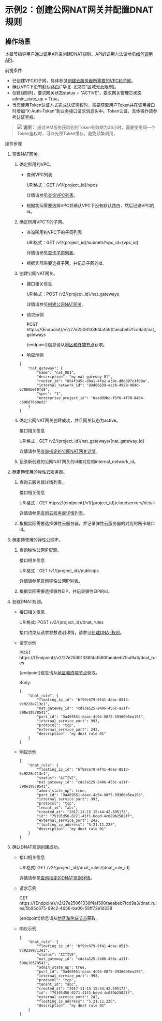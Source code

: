# 示例2：创建公网NAT网关并配置DNAT规则<a name="nat_demo_0002"></a>

## 操作场景<a name="section127254112211"></a>

本章节指导用户通过调用API来创建DNAT规则。API的调用方法请参见[如何调用API](https://support.huaweicloud.com/api-natgateway/nat_api_0053.html)。

前提条件

-   已创建VPC和子网，具体参见[创建云服务器所需要的VPC和子网](https://support.huaweicloud.com/api-vpc/vpc_apieg_0002.html)。
-   确认VPC下没有默认路由\(“华北-北京四”区域无此限制\)。
-   创建规则时，要求网关状态status = "ACTIVE"，要求网关管理员状态admin\_state\_up = True。
-   当您使用Token认证方式完成认证鉴权时，需要获取用户Token并在调用接口时增加“X-Auth-Token”到业务接口请求消息头中。Token认证，具体操作请参考[认证鉴权](https://support.huaweicloud.com/api-natgateway/nat_api_0056.html)。

>![](public_sys-resources/icon-note.gif) **说明：** 
>通过IAM服务获取到的Token有效期为24小时，需要使用同一个Token鉴权时，可以先将Token缓存，避免频繁调用。

操作步骤

1.  预置NAT网关。
    1.  确定所用的VPC。
        -   查询VPC列表

            URI格式：GET /v1/\{project\_id\}/vpcs

            详情请参见[查询VPC列表](https://support.huaweicloud.com/api-vpc/vpc_api01_0003.html)。

        -   根据实际需要选择VPC并确认VPC下没有默认路由，然后记录VPC的id。

    2.  确定所用VPC下的子网。
        -   查询所用的VPC下的子网列表

            URI格式：GET /v1/\{project\_id\}/subnets?vpc\_id=\{vpc\_id\}

            详情请参见[查询子网列表](https://support.huaweicloud.com/api-vpc/vpc_subnet01_0003.html)。

        -   根据实际需要选择子网，并记录子网的id。

    3.  创建公网NAT网关。

        -   接口相关信息

            URI格式：POST /v2/\{project\_id\}/nat\_gateways

            详情请参见[创建公网NAT网关](https://support.huaweicloud.com/api-natgateway/CreateNatGateway.html)。

        -   请求示例

            POST https://\{Endpoint\}/v2/27e25061336f4af590faeabeb7fcd9a3/nat\_gateways

            \{endpoint\}信息请从[地区和终端节点](https://developer.huaweicloud.com/endpoint?NAT)获取。

        -   响应示例

        ```
        {
            "nat_gateway": {
                "name": "nat_001",
                "description": "my nat gateway 01",
                "router_id": "d84f345c-80a1-4fa2-a39c-d0d397c3f09a",
                "internal_network_id": "89d66639-aacb-4929-969d-07080b0f9fd9",
                "spec": "1",
                "enterprise_project_id": "0aad99bc-f5f6-4f78-8404-c598d76b0ed2"
            }
        }
        ```

    4.  确定公网NAT网关创建成功，并且网关状态为active。

        接口相关信息

        URI格式：GET /v2/\{project\_id\}/nat\_gateways/\{nat\_gateway\_id\}

        详情请参见[查询指定的公网NAT网关详情](https://support.huaweicloud.com/api-natgateway/ShowNatGateway.html)。

    5.  记录新创建的公网NAT网关的id和对应的internal\_network\_id。

2.  确定待使用的弹性云服务器。
    1.  查询云服务器详情列表。

        接口相关信息

        URI格式：GET https://\{endpoint\}/v1/\{project\_id\}/cloudservers/detail

        详情请参见[查询云服务器详情列表](https://support.huaweicloud.com/api-ecs/zh-cn_topic_0094148850.html)。

    2.  根据实际需要选择弹性云服务器，并记录弹性云服务器的对应的网卡端口id。

3.  确定待使用的弹性公网IP。
    1.  查询弹性公网IP资源。

        接口相关信息

        URI格式：GET /v1/\{project\_id\}/publicips

        详情请参见[查询弹性公网IP列表](https://support.huaweicloud.com/api-eip/eip_api_0003.html)。

    2.  根据实际需要选择弹性EIP，并记录弹性EIP的id。

4.  创建DNAT规则。
    -   接口相关信息

        URI格式: POST /v2/\{project\_id\}/dnat\_rules

        接口约束及请求参数说明详情，请参见[创建DNAT规则](https://support.huaweicloud.com/api-natgateway/CreateNatGatewayDnatRule.html)。

    -   请求示例

        POST https://\{Endpoint\}/v2/27e25061336f4af590faeabeb7fcd9a3/dnat\_rules

        \{endpoint\}信息请从[地区和终端节点](https://developer.huaweicloud.com/endpoint?NAT)获取。

        Body:

        ```
        {
            "dnat_rule": {
                "floating_ip_id": "bf99c679-9f41-4dac-8513-9c9228e713e1",
                "nat_gateway_id": "cda3a125-2406-456c-a11f-598e10578541",
                "port_id": "9a469561-daac-4c94-88f5-39366e5ea193",
                "internal_service_port": 993,
                "protocol": "tcp",
                "external_service_port": 242,
                "description": "my dnat rule 01"
            }
        }
        ```

    -   响应示例

        ```
        {
            "dnat_rule": {
                "floating_ip_id": "bf99c679-9f41-4dac-8513-9c9228e713e1",
                "status": "ACTIVE",
                "nat_gateway_id": "cda3a125-2406-456c-a11f-598e10578541",
                "admin_state_up": true,
                "port_id": "9a469561-daac-4c94-88f5-39366e5ea193",
                "internal_service_port": 993,
                "protocol": "tcp",
                "tenant_id": "abc",
                "created_at": "2017-11-15 15:44:42.595173",
                "id": "79195d50-0271-41f1-bded-4c089b2502ff",
                "external_service_port": 242,
                "floating_ip_address": "5.21.11.226",
                "description": "my dnat rule 01"
            }
        }
        ```

5.  确认DNAT规则创建成功。
    -   接口相关信息

        URI格式: GET /v2/\{project\_id\}/dnat\_rules/\{dnat\_rule\_id\}

        详情请参见[查询指定的DNAT规则详情](https://support.huaweicloud.com/api-natgateway/ShowNatGatewayDnatRule.html)。

    -   请求示例

        GET https://\{Endpoint\}/v2/27e25061336f4af590faeabeb7fcd9a3/dnat\_rules/5b95c675-69c2-4656-ba06-58ff72e1d338

        \{endpoint\}信息请从[地区和终端节点](https://developer.huaweicloud.com/endpoint?NAT)获取。

    -   响应示例

        ```
        {
            "dnat_rule": {
                "floating_ip_id": "bf99c679-9f41-4dac-8513-9c9228e713e1",
                "status": "ACTIVE",
                "nat_gateway_id": "cda3a125-2406-456c-a11f-598e10578541",
                "admin_state_up": true,
                "port_id": "9a469561-daac-4c94-88f5-39366e5ea193",
                "internal_service_port": 993,
                "protocol": "tcp",
                "tenant_id": "abc",
                "created_at": "2017-11-15 15:44:42.595173",
                "id": "79195d50-0271-41f1-bded-4c089b2502ff",
                "external_service_port": 242,
                "floating_ip_address": "5.21.11.226",
                "description": "my dnat rule 01"
            }
        }
        ```




